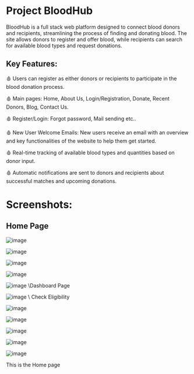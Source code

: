 # Project BloodHub

BloodHub is a full stack web platform designed to connect blood donors and recipients, streamlining the process of finding and donating blood. The site allows donors to register and offer blood, while recipients can search for available blood types and request donations.

## Key Features:

🩸 Users can register as either donors or recipients to participate in the blood donation process.

🩸 Main pages: Home, About Us, Login/Registration, Donate, Recent Donors, Blog, Contact Us.

🩸 Register/Login: Forgot password, Mail sending etc..

🩸 New User Welcome Emails: New users receive an email with an overview and key functionalities of the website to help them get started.

🩸 Real-time tracking of available blood types and quantities based on donor input.

🩸 Automatic notifications are sent to donors and recipients about successful matches and upcoming donations.

# Screenshots:

## Home Page
![image](https://github.com/user-attachments/assets/aac5f08a-75c1-4458-85be-717ce82bb951)

![image](https://github.com/user-attachments/assets/d0445daa-fd2b-4051-93a6-7b52963e798d)

![image](https://github.com/user-attachments/assets/3ddf6fc4-1dff-449b-82d7-ffffd2136d03)



![image](https://github.com/user-attachments/assets/728fd2e9-f9cb-44f8-a90b-8ec86f35db21)

![image](https://github.com/user-attachments/assets/7d2e5283-a368-4cd7-ad91-f15800e0ab30) \\Dashboard Page

![image](https://github.com/user-attachments/assets/f96d4d9d-e328-4715-b022-34fbeb2679a7) \\ Check Eligibility

![image](https://github.com/user-attachments/assets/585bb7a8-4942-4395-9141-08b187ea14bc)

![image](https://github.com/user-attachments/assets/cbb61ad7-b9f9-4dcd-b9f6-94cb62c6ad91)

![image](https://github.com/user-attachments/assets/d159d099-686a-4958-803e-550b6620cfbf)

![image](https://github.com/user-attachments/assets/f329d2b3-0dfb-43ef-a74d-c6aa02b205f1)

![image](https://github.com/user-attachments/assets/4aad504b-47b8-433a-bd5d-65ddcbd018b8)

This is the Home page


